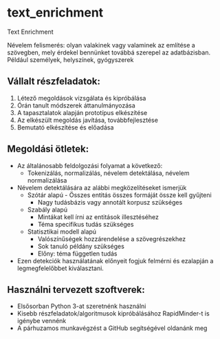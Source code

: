 # text_enrichment
Text Enrichment

Névelem felismerés: olyan valakinek vagy valaminek az említése a szövegben, mely érdekel bennünket továbbá szerepel az adatbázisban. Például személyek, helyszínek, gyógyszerek

## Vállalt részfeladatok:
1.	Létező megoldások vizsgálata és kipróbálása
2.	Órán tanult módszerek áttanulmányozása
3.	A tapasztalatok alapján prototípus elkészítése
4.	Az elkészült megoldás javítása, továbbfejlesztése
5.	Bemutató elkészítése és előadása

## Megoldási ötletek:
- Az általánosabb feldolgozási folyamat a következő:
  - Tokenizálás, normalizálás, névelem detektálása, névelem normalizálása
- Névelem detektálására az alábbi megközelítéseket ismerjük
  - Szótár alapú
    - Összes entitás összes formáját össze kell gyűjteni
    - Nagy tudásbázis vagy annotált korpusz szükséges
  - Szabály alapú
    - Mintákat kell írni az entitások illesztéséhez
    - Téma specifikus tudás szükséges
  - Statisztikai modell alapú
    - Valószínűségek hozzárendelése a szövegrészekhez
    - Sok tanuló példány szükséges
    - Előny: téma független tudás
- Ezen detekciók használatának előnyeit fogjuk felmérni és ezalapján a legmegfelelőbbet kiválasztani.

## Használni tervezett szoftverek:
-	Elsősorban Python 3-at szeretnénk használni
-	Kisebb részfeladatok/algoritmusok kipróbálásához RapidMinder-t is igénybe vennénk
-	A párhuzamos munkavégzést a GitHub segítségével oldanánk meg
